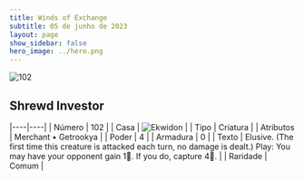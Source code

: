 ```yaml
---
title: Winds of Exchange
subtitle: 05 de junho de 2023
layout: page
show_sidebar: false
hero_image: ../hero.png
---
```


![102](https://mastervault-storage-prod.s3.amazonaws.com/media/card_front/en/600_102_0d17bf5d1277_en.png)


## Shrewd Investor

|----|----|
| Número | 102 |
| Casa | ![Ekwidon](https://archonarcana.com/images/thumb/3/31/Ekwidon.png/25px-Ekwidon.png "Ekwidon") |
| Tipo | Criatura |
| Atributos | Merchant • Getrookya |
| Poder | 4 |
| Armadura | 0 |
| Texto | Elusive. (The first time this creature is attacked each turn, no damage is dealt.) Play: You may have your opponent gain 1. If you do, capture 4.  |
| Raridade | Comum |
